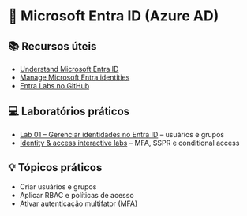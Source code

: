 # 🔐 Microsoft Entra ID (Azure AD)

## 📚 Recursos úteis
- [Understand Microsoft Entra ID](https://learn.microsoft.com/en-us/training/modules/intro-to-azure-ad/)
- [Manage Microsoft Entra identities](https://learn.microsoft.com/en-us/training/modules/manage-identities-microsoft-entra-id/)
- [Entra Labs no GitHub](https://github.com/Azure/entra-identity-labs)

## 💻 Laboratórios práticos
- [Lab 01 – Gerenciar identidades no Entra ID](https://github.com/Azure/entra-identity-labs) – usuários e grupos
- [Identity & access interactive labs](https://learn.microsoft.com/en-us/training/paths/secure-your-cloud-identity/) – MFA, SSPR e conditional access

## 💡 Tópicos práticos
- Criar usuários e grupos
- Aplicar RBAC e políticas de acesso
- Ativar autenticação multifator (MFA)
